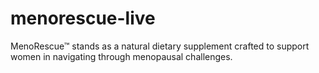 # menorescue-live
MenoRescue™ stands as a natural dietary supplement crafted to support women in navigating through menopausal challenges.
